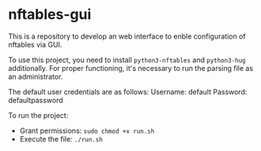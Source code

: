 # nftables-gui
This is a repository to develop an web interface to enble configuration of nftables via GUI.

To use this project, you need to install `python3-nftables` and `python3-hug` additionally. For proper functioning, it's necessary to run the parsing file as an administrator.

The default user credentials are as follows:
Username: default
Password: defaultpassword

To run the project:
- Grant permissions:
`sudo chmod +x run.sh`
- Execute the file:
`./run.sh`
